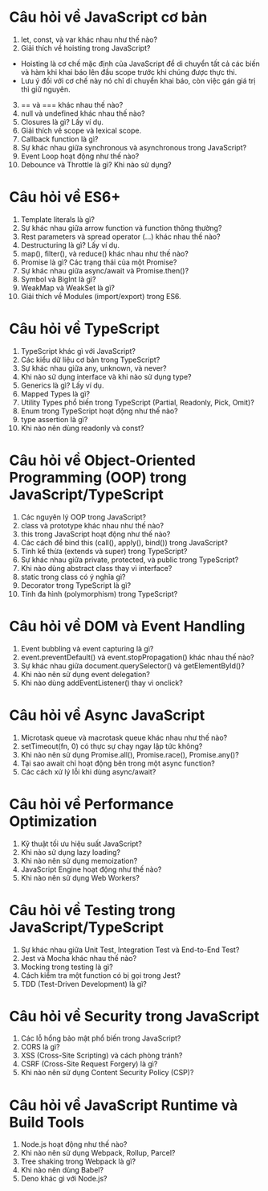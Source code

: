# Câu hỏi về JavaScript cơ bản
1. let, const, và var khác nhau như thế nào?
2. Giải thích về hoisting trong JavaScript?
- Hoisting là cơ chế mặc định của JavaScript để di chuyển tất cả các biến và hàm khi khai báo lên đầu scope trước khi chúng được thực thi.
- Lưu ý đối với cơ chế này nó chỉ di chuyển khai báo, còn việc gán giá trị thì giữ nguyên.

3. == và === khác nhau thế nào?
4. null và undefined khác nhau thế nào?
5. Closures là gì? Lấy ví dụ.
6. Giải thích về scope và lexical scope.
7. Callback function là gì?
8. Sự khác nhau giữa synchronous và asynchronous trong JavaScript?
9. Event Loop hoạt động như thế nào?
10. Debounce và Throttle là gì? Khi nào sử dụng?

# Câu hỏi về ES6+
1. Template literals là gì?
2. Sự khác nhau giữa arrow function và function thông thường?
3. Rest parameters và spread operator (...) khác nhau thế nào?
4. Destructuring là gì? Lấy ví dụ.
5. map(), filter(), và reduce() khác nhau như thế nào?
6. Promise là gì? Các trạng thái của một Promise?
7. Sự khác nhau giữa async/await và Promise.then()?
8. Symbol và BigInt là gì?
9. WeakMap và WeakSet là gì?
10. Giải thích về Modules (import/export) trong ES6.

# Câu hỏi về TypeScript
1. TypeScript khác gì với JavaScript?
2. Các kiểu dữ liệu cơ bản trong TypeScript?
3. Sự khác nhau giữa any, unknown, và never?
4. Khi nào sử dụng interface và khi nào sử dụng type?
5. Generics là gì? Lấy ví dụ.
6. Mapped Types là gì?
7. Utility Types phổ biến trong TypeScript (Partial<T>, Readonly<T>, Pick<T>, Omit<T>)?
8. Enum trong TypeScript hoạt động như thế nào?
9. type assertion là gì?
10. Khi nào nên dùng readonly và const?

# Câu hỏi về Object-Oriented Programming (OOP) trong JavaScript/TypeScript
1. Các nguyên lý OOP trong JavaScript?
2. class và prototype khác nhau như thế nào?
3. this trong JavaScript hoạt động như thế nào?
4. Các cách để bind this (call(), apply(), bind()) trong JavaScript?
5. Tính kế thừa (extends và super) trong TypeScript?
6. Sự khác nhau giữa private, protected, và public trong TypeScript?
7. Khi nào dùng abstract class thay vì interface?
8. static trong class có ý nghĩa gì?
9. Decorator trong TypeScript là gì?
10. Tính đa hình (polymorphism) trong TypeScript?

# Câu hỏi về DOM và Event Handling
1. Event bubbling và event capturing là gì?
2. event.preventDefault() và event.stopPropagation() khác nhau thế nào?
3. Sự khác nhau giữa document.querySelector() và getElementById()?
4. Khi nào nên sử dụng event delegation?
5. Khi nào dùng addEventListener() thay vì onclick?

# Câu hỏi về Async JavaScript
1. Microtask queue và macrotask queue khác nhau như thế nào?
2. setTimeout(fn, 0) có thực sự chạy ngay lập tức không?
3. Khi nào nên sử dụng Promise.all(), Promise.race(), Promise.any()?
4. Tại sao await chỉ hoạt động bên trong một async function?
5. Các cách xử lý lỗi khi dùng async/await?

# Câu hỏi về Performance Optimization
1. Kỹ thuật tối ưu hiệu suất JavaScript?
2. Khi nào sử dụng lazy loading?
3. Khi nào nên sử dụng memoization?
4. JavaScript Engine hoạt động như thế nào?
5. Khi nào nên sử dụng Web Workers?

# Câu hỏi về Testing trong JavaScript/TypeScript
1. Sự khác nhau giữa Unit Test, Integration Test và End-to-End Test?
2. Jest và Mocha khác nhau thế nào?
3. Mocking trong testing là gì?
4. Cách kiểm tra một function có bị gọi trong Jest?
5. TDD (Test-Driven Development) là gì?

# Câu hỏi về Security trong JavaScript
1. Các lỗ hổng bảo mật phổ biến trong JavaScript?
2. CORS là gì?
3. XSS (Cross-Site Scripting) và cách phòng tránh?
4. CSRF (Cross-Site Request Forgery) là gì?
5. Khi nào nên sử dụng Content Security Policy (CSP)?

# Câu hỏi về JavaScript Runtime và Build Tools
1. Node.js hoạt động như thế nào?
2. Khi nào nên sử dụng Webpack, Rollup, Parcel?
3. Tree shaking trong Webpack là gì?
4. Khi nào nên dùng Babel?
5. Deno khác gì với Node.js?
